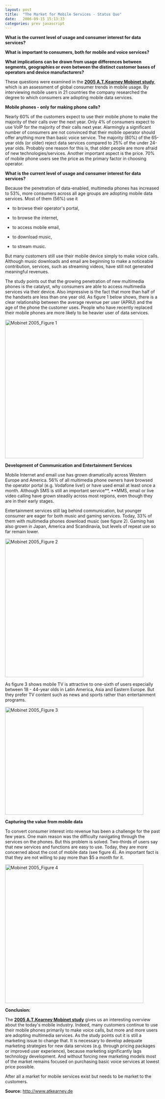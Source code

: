 ```yaml
---
layout: post
title:  "The Market for Mobile Services - Status Quo"
date:   2006-09-15 15:13:33
categories: prev javascript
---
```

**What is the current level of usage and consumer interest for data services?** 

**What is important to consumers, both for mobile and voice services?** 

**What implications can be drawn from usage differences between segments, geographies or even between the distinct customer bases of operators and device manufacturers?** 

These questions were examined in the <a target="_blank" href="http://www.atkearney.com/main.taf?p=5,3,1,121,1"><strong>2005 A.T.Kearney Mobinet study</strong></a>, which is an assessment of global consumer trends in mobile usage. By interviewing mobile users in 21 countries the company researched the degree to which consumers are adopting mobile data services. 

**Mobile phones - only for making phone calls?** 

Nearly 60% of the customers expect to use their mobile phone to make the majority of their calls over the next year. Only 4% of consumers expect to use VoIP for the majority of their calls next year. Alarmingly a significant number of consumers are not convinced that their mobile operator should offer anything more than basic voice service. The majority (80%) of the 65-year olds (or older) reject data services compared to 25% of the under 24-year olds. Probably one reason for this is, that older people are more afraid of new technologies/services. Another important aspect is the price. 70% of mobile phone users see the price as the primary factor in choosing operator. 

**What is the current level of usage and consumer interest for data services?** 

Because the penetration of data-enabled, multimedia phones has increased to 53%, more consumers across all age groups are adopting mobile data services. Most of them (56%) use it<!--more-->


*   to browse their operator's portal,

*   to browse the internet,

*   to access mobile email,

*   to download music,

*   to stream music.

 But many customers still use their mobile device simply to make voice calls. Although music downloads and email are beginning to make a noticeable contribution, services, such as streaming videos, have still not generated meaningful revenues. 



The study points out that the growing penetration of new multimedia phones is the catalyst, why consumers are able to access multimedia services via their device. Also impressive is the fact that more than half of the handsets are less than one year old. As figure 1 below shows, there is a clear relationship between the average revenue per user (APRU) and the age of the phone the customer uses. People who have recently replaced their mobile phones are more likely to be heavier user of data services. 

<img width="450" id="image50" alt="Mobinet 2005_Figure 1" src="http://www.pavingways.com/wp-content/uploads/Mobinet2005_figure1.gif" /> 

**Development of Communication and Entertainment Services** 

Mobile Internet and email use has grown dramatically across Western Europe and America. 56% of all multimedia phone owners have browsed the operator portal (e.g. Vodafone live!) or have used email at least once a month. Although SMS is still an important service**, **MMS, email or live video calling have grown steadily across most regions, even though they are in their early stages. 

Entertainment services still lag behind communication, but younger consumer are eager for both music and gaming services. Today, 33% of them with multimedia phones download music (see figure 2). Gaming has also grown in Japan, America and Scandinavia, but levels of repeat use so far remain lower. 

<img width="450" id="image51" alt="Mobinet 2005_Figure 2" src="http://www.pavingways.com/wp-content/uploads/Mobinet2005_Figure2.gif" /> 

As figure 3 shows mobile TV is attractive to one-sixth of users especially between 18 - 44-year olds in Latin America, Asia and Eastern Europe. But they prefer TV content such as news and sports rather than entertainment programs. 

<img width="450" height="350" id="image52" alt="Mobinet 2005_Figure 3" src="http://www.pavingways.com/wp-content/uploads/Mobinet2005_figure3.gif" /> 

**Capturing the value from mobile data** 

To convert consumer interest into revenue has been a challenge for the past few years. One main reason was the difficulty navigating through the services on the phones. But this problem is solved. Two-thirds of users say that new services and functions are easy to use. Today, they are more concerned about the cost of mobile data (see figure 4). An important fact is that they are not willing to pay more than $5 a month for it. 

<img width="450" id="image53" alt="Mobinet 2005_Figure 4" src="http://www.pavingways.com/wp-content/uploads/Mobinet2005_figure4.gif" /> 

**Conclusion:** 

The <a target="_blank" href="http://www.atkearney.com/main.taf?p=5,3,1,121,1"><strong>2005 A.T.Kearney Mobinet study</strong></a> gives us an interesting overview about the today's mobile industry. Indeed, many customers continue to use their mobile phones primarily to make voice calls, but more and more users are adopting multimedia services. As the study points out it is still a marketing issue to change that. It is necessary to develop adequate marketing strategies for new data services (e.g. through pricing packages or improved user experience), because marketing significantly lags technology development. And without forcing new marketing models most of the market remains focused on purchasing basic voice services at lowest price possible. 

After all a market for mobile services exist but needs to be market to the customers. 

**Source:** <a target="_blank" href="http://www.atkearney.com/main.taf?p=5,3,1,121,1">http://www.atkearney.de</a>